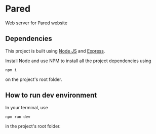 # Pared

Web server for Pared website

## Dependencies

This project is built using [Node JS](https://nodejs.org/) and [Express](https://expressjs.com/).

Install Node and use NPM to install all the project dependencies using

```
npm i
```

on the project's root folder.

## How to run dev environment

In your terminal, use

```
npm run dev
```

in the project's root folder.
